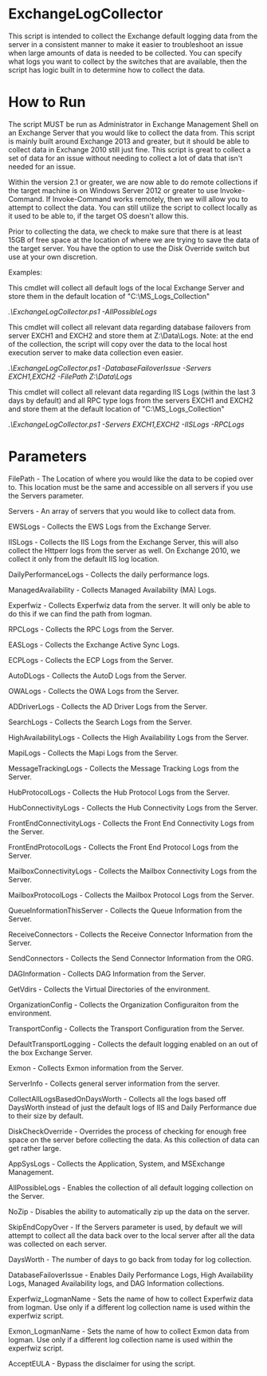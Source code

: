 # ExchangeLogCollector
This script is intended to collect the Exchange default logging data from the server in a consistent manner to make it easier to troubleshoot an issue when large amounts of data is needed to be collected. You can specify what logs you want to collect by the switches that are available, then the script has logic built in to determine how to collect the data. 

# How to Run 
The script MUST be run as Administrator in Exchange Management Shell on an Exchange Server that you would like to collect the data from. This script is mainly built around Exchange 2013 and greater, but it should be able to collect data in Exchange 2010 still just fine. This script is great to collect a set of data for an issue without needing to collect a lot of data that isn't needed for an issue. 

Within the version 2.1 or greater, we are now able to do remote collections if the target machine is on Windows Server 2012 or greater to use Invoke-Command. If Invoke-Command works remotely, then we will allow you to attempt to collect the data. You can still utilize the script to collect locally as it used to be able to, if the target OS doesn't allow this. 

Prior to collecting the data, we check to make sure that there is at least 15GB of free space at the location of where we are trying to save the data of the target server. You have the option to use the Disk Override switch but use at your own discretion. 

Examples: 

This cmdlet will collect all default logs of the local Exchange Server and store them in the default location of "C:\MS_Logs_Collection" 

*.\ExchangeLogCollector.ps1 -AllPossibleLogs*

This cmdlet will collect all relevant data regarding database failovers from server EXCH1 and EXCH2 and store them at Z:\Data\Logs. Note: at the end of the collection, the script will copy over the data to the local host execution server to make data collection even easier. 

*.\ExchangeLogCollector.ps1 -DatabaseFailoverIssue -Servers EXCH1,EXCH2 -FilePath Z:\Data\Logs*

This cmdlet will collect all relevant data regarding IIS Logs (within the last 3 days by default) and all RPC type logs from the servers EXCH1 and EXCH2 and store them at the default location of "C:\MS_Logs_Collection"

*.\ExchangeLogCollector.ps1 -Servers EXCH1,EXCH2 -IISLogs -RPCLogs*


# Parameters 

FilePath - The Location of where you would like the data to be copied over to. This location must be the same and accessible on all servers if you use the Servers parameter. 

Servers - An array of servers that you would like to collect data from. 

EWSLogs - Collects the EWS Logs from the Exchange Server. 

IISLogs - Collects the IIS Logs from the Exchange Server, this will also collect the Httperr logs from the server as well. On Exchange 2010, we collect it only from the default IIS log location. 

DailyPerformanceLogs - Collects the daily performance logs.

ManagedAvailability - Collects Managed Availability (MA) Logs.

Experfwiz - Collects Experfwiz data from the server. It will only be able to do this if we can find the path from logman. 

RPCLogs - Collects the RPC Logs from the Server. 

EASLogs - Collects the Exchange Active Sync Logs. 

ECPLogs - Collects the ECP Logs from the Server. 

AutoDLogs - Collects the AutoD Logs from the Server. 

OWALogs - Collects the OWA Logs from the Server. 

ADDriverLogs - Collects the AD Driver Logs from the Server. 

SearchLogs - Collects the Search Logs from the Server. 

HighAvailabilityLogs - Collects the High Availability Logs from the Server.

MapiLogs - Collects the Mapi Logs from the Server. 

MessageTrackingLogs - Collects the Message Tracking Logs from the Server. 

HubProtocolLogs - Collects the Hub Protocol Logs from the Server. 

HubConnectivityLogs - Collects the Hub Connectivity Logs from the Server. 

FrontEndConnectivityLogs - Collects the Front End Connectivity Logs from the Server. 

FrontEndProtocolLogs - Collects the Front End Protocol Logs from the Server. 

MailboxConnectivityLogs - Collects the Mailbox Connectivity Logs from the Server. 

MailboxProtocolLogs - Collects the Mailbox Protocol Logs from the Server. 

QueueInformationThisServer - Collects the Queue Information from the Server. 

ReceiveConnectors - Collects the Receive Connector Information from the Server. 

SendConnectors - Collects the Send Connector Information from the ORG. 

DAGInformation - Collects DAG Information from the Server. 

GetVdirs - Collects the Virtual Directories of the environment. 

OrganizationConfig - Collects the Organization Configuraiton from the environment.

TransportConfig - Collects the Transport Configuration from the Server. 

DefaultTransportLogging - Collects the default logging enabled on an out of the box Exchange Server. 

Exmon - Collects Exmon information from the Server. 

ServerInfo - Collects general server information from the server. 

CollectAllLogsBasedOnDaysWorth - Collects all the logs based off DaysWorth instead of just the default logs of IIS and Daily Performance due to their size by default. 

DiskCheckOverride - Overrides the process of checking for enough free space on the server before collecting the data. As this collection of data can get rather large. 

AppSysLogs - Collects the Application, System, and MSExchange Management. 

AllPossibleLogs - Enables the collection of all default logging collection on the Server. 

NoZip - Disables the ability to automatically zip up the data on the server. 

SkipEndCopyOver - If the Servers parameter is used, by default we will attempt to collect all the data back over to the local server after all the data was collected on each server. 

DaysWorth - The number of days to go back from today for log collection. 

DatabaseFailoverIssue - Enables Daily Performance Logs, High Availability Logs, Managed Availability logs, and DAG Information collections. 

Experfwiz_LogmanName - Sets the name of how to collect Experfwiz data from logman. Use only if a different log collection name is used within the experfwiz script. 

Exmon_LogmanName - Sets the name of how to collect Exmon data from logman. Use only if a different log collection name is used within the experfwiz script. 

AcceptEULA - Bypass the disclaimer for using the script.
